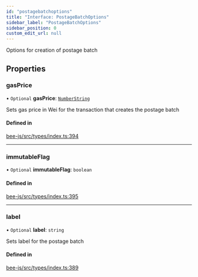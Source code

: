 ```yaml
---
id: "postagebatchoptions"
title: "Interface: PostageBatchOptions"
sidebar_label: "PostageBatchOptions"
sidebar_position: 0
custom_edit_url: null
---
```


Options for creation of postage batch

## Properties

### gasPrice

• `Optional` **gasPrice**: [`NumberString`](../types/numberstring.md)

Sets gas price in Wei for the transaction that creates the postage batch

#### Defined in

[bee-js/src/types/index.ts:394](https://github.com/ethersphere/bee-js/blob/6f227e1/src/types/index.ts#L394)

___

### immutableFlag

• `Optional` **immutableFlag**: `boolean`

#### Defined in

[bee-js/src/types/index.ts:395](https://github.com/ethersphere/bee-js/blob/6f227e1/src/types/index.ts#L395)

___

### label

• `Optional` **label**: `string`

Sets label for the postage batch

#### Defined in

[bee-js/src/types/index.ts:389](https://github.com/ethersphere/bee-js/blob/6f227e1/src/types/index.ts#L389)
